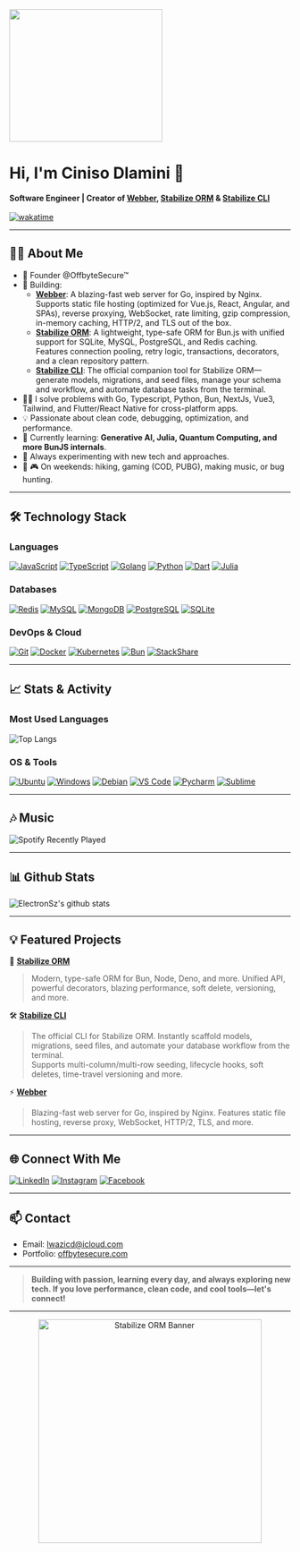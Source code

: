 <img width="274" height="237" src="https://static1.squarespace.com/static/5e10bdc20efb8f0d169f85f9/5e949913434baa2223121b85/5ea31b8637b9950ce4a36f5f/1603016121078/music.png?format=1500w">

<h1 align="left">Hi, I'm Ciniso Dlamini 👋</h1>

<p>
  <b>Software Engineer | Creator of <a href="https://github.com/ElectronSz/webber">Webber</a>, <a href="https://github.com/ElectronSz/stabilize-orm">Stabilize ORM</a> & <a href="https://github.com/ElectronSz/stabilize-cli">Stabilize CLI</a></b>
  <br>
  <br>
  <a href="https://wakatime.com/@437c19e5-05f1-4cf8-911b-3dc04c070b98">
    <img src="https://wakatime.com/badge/user/437c19e5-05f1-4cf8-911b-3dc04c070b98.svg" alt="wakatime">
  </a>
</p>

---

## 🧑‍💻 About Me

- 🔭 Founder @OffbyteSecure™
- 🚀 Building:
  - [**Webber**](https://github.com/ElectronSz/webber): A blazing-fast web server for Go, inspired by Nginx. Supports static file hosting (optimized for Vue.js, React, Angular, and SPAs), reverse proxying, WebSocket, rate limiting, gzip compression, in-memory caching, HTTP/2, and TLS out of the box.
  - [**Stabilize ORM**](https://github.com/ElectronSz/stabilize-orm): A lightweight, type-safe ORM for Bun.js with unified support for SQLite, MySQL, PostgreSQL, and Redis caching. Features connection pooling, retry logic, transactions, decorators, and a clean repository pattern.
  - [**Stabilize CLI**](https://github.com/ElectronSz/stabilize-cli): The official companion tool for Stabilize ORM—generate models, migrations, and seed files, manage your schema and workflow, and automate database tasks from the terminal.
- 👨‍💻 I solve problems with Go, Typescript, Python, Bun, NextJs, Vue3, Tailwind, and Flutter/React Native for cross-platform apps.
- 💡 Passionate about clean code, debugging, optimization, and performance.
- 🌱 Currently learning: **Generative AI, Julia, Quantum Computing, and more BunJS internals**.
- 🧪 Always experimenting with new tech and approaches.
- 🥾 🎮 On weekends: hiking, gaming (COD, PUBG), making music, or bug hunting.

---

## 🛠️ Technology Stack

### Languages

[![JavaScript](https://img.shields.io/badge/-JavaScript-%23F7DF1C?style=flat-square&logo=javascript&logoColor=000000)](https://www.javascript.com/)
[![TypeScript](https://img.shields.io/badge/-TypeScript-3178c6?style=flat-square&logo=typescript&logoColor=ffffff)](https://www.typescriptlang.org/)
[![Golang](https://img.shields.io/badge/-Golang-00ADD8?style=flat-square&logo=go&logoColor=ffffff)](https://go.dev/)
[![Python](https://img.shields.io/badge/-Python-3776AB?style=flat-square&logo=python&logoColor=ffffff)](https://python.org/)
[![Dart](https://img.shields.io/badge/-Dart-0175C2?style=flat-square&logo=dart&logoColor=ffffff)](https://dart.dev/)
[![Julia](https://img.shields.io/badge/-Julia-9558B2?style=flat-square&logo=julia&logoColor=ffffff)](https://julialang.org/)

### Databases

[![Redis](https://img.shields.io/badge/-Redis-DC382D?style=flat-square&logo=Redis&logoColor=ffffff)](https://redis.io/)
[![MySQL](https://img.shields.io/badge/-MySQL-4479A1?style=flat-square&logo=MySQL&logoColor=ffffff)](https://mysql.com/)
[![MongoDB](https://img.shields.io/badge/-MongoDB-47A248?style=flat-square&logo=MongoDB&logoColor=ffffff)](https://mongodb.com/)
[![PostgreSQL](https://img.shields.io/badge/-PostgreSQL-336791?style=flat-square&logo=postgresql&logoColor=ffffff)](https://postgresql.org/)
[![SQLite](https://img.shields.io/badge/-SQLite-003B57?style=flat-square&logo=sqlite&logoColor=ffffff)](https://sqlite.org/)

### DevOps & Cloud

[![Git](https://img.shields.io/badge/-Git-F05032?style=flat-square&logo=git&logoColor=ffffff)](https://git-scm.com/)
[![Docker](https://img.shields.io/badge/-Docker-2496ED?style=flat-square&logo=docker&logoColor=ffffff)](https://docker.com/)
[![Kubernetes](https://img.shields.io/badge/-Kubernetes-326CE5?style=flat-square&logo=Kubernetes&logoColor=ffffff)](https://kubernetes.io/)
[![Bun](https://img.shields.io/badge/-BunJS-000000?style=flat-square&logo=Bun&logoColor=ffffff)](https://bun.sh/)
[![StackShare](http://img.shields.io/badge/tech-stack-0690fa.svg?style=flat)](https://stackshare.io/electronsz/my-stack)

---

## 📈 Stats & Activity

### Most Used Languages

![Top Langs](https://github-readme-stats.vercel.app/api/top-langs/?username=ElectronSz&layout=compact)

### OS & Tools

[![Ubuntu](https://img.shields.io/badge/Ubuntu-20.04-orange?style=flat-square&logo=Ubuntu&logoColor=E95420)](https://ubuntu.com/)
[![Windows](https://img.shields.io/badge/Windows-11-blue?style=flat-square&logo=Windows&logoColor=0078d7)](https://microsoft.com/windows)
[![Debian](https://img.shields.io/badge/Debian-10-d70a53?style=flat-square&logo=Debian&logoColor=d70a53)](https://debian.org/)
[![VS Code](https://img.shields.io/badge/IDE-VSCode-007ACC?style=flat-square&logo=Visual-studio-code)](https://code.visualstudio.com/)
[![Pycharm](https://img.shields.io/badge/IDE-PyCharm-yellow?style=flat-square&logo=JetBrains)](https://jetbrains.com/pycharm/)
[![Sublime](https://img.shields.io/badge/IDE-Sublime-4C4C4C?style=flat-square&logo=Sublime-text)](https://sublimetext.com/)

---

## 🎶 Music

![Spotify Recently Played](https://spotify-recently-played-readme.vercel.app/api?user=b4v6dtdoa2c43x14y6go3am3x)

---

## 📊 Github Stats

![ElectronSz's github stats](https://github-readme-stats.vercel.app/api?username=ElectronSz&show_icons=true&theme=radical)

---

## 💡 Featured Projects

🚀 [**Stabilize ORM**](https://github.com/ElectronSz/stabilize-orm)
> Modern, type-safe ORM for Bun, Node, Deno, and more. Unified API, powerful decorators, blazing performance, soft delete, versioning, and more.

🛠️ [**Stabilize CLI**](https://github.com/ElectronSz/stabilize-cli)
> The official CLI for Stabilize ORM. Instantly scaffold models, migrations, seed files, and automate your database workflow from the terminal.  
> Supports multi-column/multi-row seeding, lifecycle hooks, soft deletes, time-travel versioning and more.

⚡ [**Webber**](https://github.com/ElectronSz/webber)
> Blazing-fast web server for Go, inspired by Nginx. Features static file hosting, reverse proxy, WebSocket, HTTP/2, TLS, and more.

---

## 🌐 Connect With Me

<a href="https://www.linkedin.com/in/electronsz" target="_blank"><img src="https://img.shields.io/badge/LinkedIn-0077B5.svg?&style=flat-square&logo=linkedin&logoColor=white" alt="LinkedIn"></a>
<a href="https://www.instagram.com/aslav3" target="_blank"><img src="https://img.shields.io/badge/Instagram-E4405F.svg?&style=flat-square&logo=instagram&logoColor=white" alt="Instagram"></a>
<a href="https://www.facebook.com/asla.v3" target="_blank"><img src="https://img.shields.io/badge/Facebook-1877F2.svg?&style=flat-square&logo=facebook&logoColor=white" alt="Facebook"></a>

---

## 📫 Contact

- Email: lwazicd@icloud.com
- Portfolio: [offbytesecure.com](https://www.offbytesecure.com)

---

> **Building with passion, learning every day, and always exploring new tech. If you love performance, clean code, and cool tools—let's connect!**

---

<div align="center">

<img src="https://raw.githubusercontent.com/ElectronSz/stabilize-orm/main/docs/stabilize-banner.svg" width="400" alt="Stabilize ORM Banner"/>

</div>
